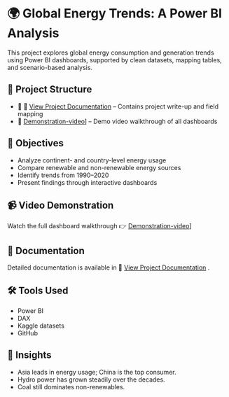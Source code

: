 # 🌍 Global Energy Trends: A Power BI Analysis

This project explores global energy consumption and generation trends using Power BI dashboards, supported by clean datasets, mapping tables, and scenario-based analysis.

## 📂 Project Structure
- 📁 📄 [View Project Documentation](./7.%20Project%20Documentation%20and%20Demonstration/global-energy-trends-powerbi.pdf)
 – Contains project write-up and field mapping
- 📁 [Demonstration-video](https://drive.google.com/file/d/1aE8ixtDsHZQyqEsqikRyRpKbbwZ9fteE/view?usp=sharing)] – Demo video walkthrough of all dashboards

## 🎯 Objectives
- Analyze continent- and country-level energy usage
- Compare renewable and non-renewable energy sources
- Identify trends from 1990–2020
- Present findings through interactive dashboards

## 📹 Video Demonstration
Watch the full dashboard walkthrough 👉 [Demonstration-video](https://drive.google.com/file/d/1aE8ixtDsHZQyqEsqikRyRpKbbwZ9fteE/view?usp=sharing)]

## 📄 Documentation
Detailed documentation is available in 📄 [View Project Documentation](global-energy-trends-powerbi.pdf)
.

## 🛠️ Tools Used
- Power BI
- DAX
- Kaggle datasets
- GitHub

## 🧠 Insights
- Asia leads in energy usage; China is the top consumer.
- Hydro power has grown steadily over the decades.
- Coal still dominates non-renewables.
